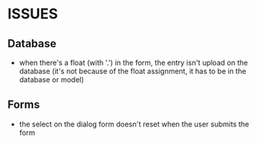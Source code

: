 # ISSUES

## Database

- when there's a float (with '.') in the form, the entry isn't upload on the database (it's not because of the float assignment, it has to be in the database or model)

## Forms

- the select on the dialog form doesn't reset when the user submits the form